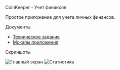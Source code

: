 CoinKeeper - Учет финансов

Простое приложение для учета личных финансов.

 Документы

- [Техническое задание](docs/SRS.md)
- [Мокапы приложения](mockups/)

 Скриншоты

![Главный экран](mockups/main-screen.png)
![Статистика](mockups/stats-screen.png)